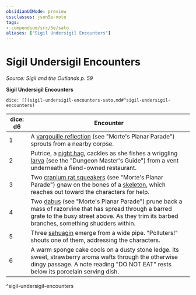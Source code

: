 ```yaml
---
obsidianUIMode: preview
cssclasses: json5e-note
tags:
- compendium/src/5e/sato
aliases: ["Sigil Undersigil Encounters"]
---
```

# Sigil Undersigil Encounters
*Source: Sigil and the Outlands p. 59* 

**Sigil Undersigil Encounters**

`dice: [](sigil-undersigil-encounters-sato.md#^sigil-undersigil-encounters)`

| dice: d6 | Encounter |
|----------|-----------|
| 1 | A [vargouille reflection](Mechanics/bestiary/fiend/vargouille-reflection-mpp.md) (see "Morte's Planar Parade") sprouts from a nearby corpse. |
| 2 | Putrice, a [night hag](Mechanics/bestiary/fiend/night-hag.md), cackles as she fishes a wriggling [larva](Mechanics/bestiary/fiend/larva-dmg.md) (see the "Dungeon Master's Guide") from a vent underneath a fiend-owned restaurant. |
| 3 | Two [cranium rat squeakers](Mechanics/bestiary/aberration/cranium-rat-squeaker-mpp.md) (see "Morte's Planar Parade") gnaw on the bones of a [skeleton](Mechanics/bestiary/undead/skeleton.md), which reaches out toward the characters for help. |
| 4 | Two [dabus](Mechanics/bestiary/celestial/dabus-mpp.md) (see "Morte's Planar Parade") prune back a mass of razorvine that has spread through a barred grate to the busy street above. As they trim its barbed branches, something shudders within. |
| 5 | Three [sahuagin](Mechanics/bestiary/humanoid/sahuagin.md) emerge from a wide pipe. "Polluters!" shouts one of them, addressing the characters. |
| 6 | A warm sponge cake cools on a dusty stone ledge. Its sweet, strawberry aroma wafts through the otherwise dingy passage. A note reading "DO NOT EAT" rests below its porcelain serving dish. |
^sigil-undersigil-encounters